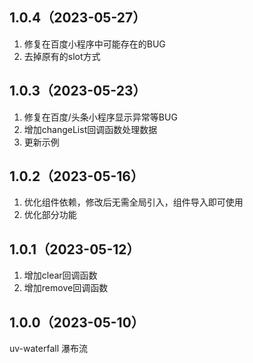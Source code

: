 ## 1.0.4（2023-05-27）
1. 修复在百度小程序中可能存在的BUG
2. 去掉原有的slot方式
## 1.0.3（2023-05-23）
1. 修复在百度/头条小程序显示异常等BUG
2. 增加changeList回调函数处理数据
3. 更新示例
## 1.0.2（2023-05-16）
1. 优化组件依赖，修改后无需全局引入，组件导入即可使用
2. 优化部分功能
## 1.0.1（2023-05-12）
1. 增加clear回调函数
2. 增加remove回调函数
## 1.0.0（2023-05-10）
uv-waterfall 瀑布流
